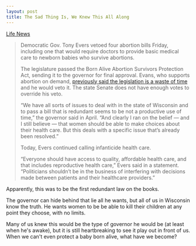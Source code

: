 ```yaml
---
layout: post
title: The Sad Thing Is, We Knew This All Along
---
```


[Life News](https://www.lifenews.com/2019/06/21/wisconsin-gov-vetoes-bill-to-stop-infanticide-protect-babies-born-alive-after-abortions/?fbclid=IwAR3UAorklQ9014yrXHdbDJNIXWzpzT_Im0Xw7feU95uN6SQR5ePDRowvJe8)

> Democratic Gov. Tony Evers vetoed four abortion bills Friday, including one that would require doctors to provide basic medical care to newborn babies who survive abortions.
>
> The legislature passed the Born Alive Abortion Survivors Protection Act, sending it to the governor for final approval. Evans, who supports abortion on demand, [previously said the legislation is a waste of time](https://www.lifenews.com/2019/04/23/wisconsin-governor-tony-evers-will-veto-bill-to-stop-infanticide-care-for-babies-born-alive/) and he would veto it. The state Senate does not have enough votes to override his veto.
>
> “We have all sorts of issues to deal with in the state of Wisconsin and to pass a bill that is redundant seems to be not a productive use of time,” the governor said in April. “And clearly I ran on the belief — and I still believe — that women should be able to make choices about their health care. But this deals with a specific issue that’s already been resolved.”
>
> Today, Evers continued calling infanticide health care.
>
> “Everyone should have access to quality, affordable health care, and that includes reproductive health care,” Evers said in a statement. “Politicians shouldn’t be in the business of interfering with decisions made between patients and their healthcare providers.”

Apparently, this was to be the first redundant law on the books. 

The governor can hide behind that lie all he wants, but all of us in Wisconsin know the truth. He wants women to be be able to kill their children at any point they choose, with no limits.

Many of us knew this would be the type of governor he would be (at least when he's awake), but it is still heartbreaking to see it play out in front of us. When we can't even protect a baby born alive, what have we become?
